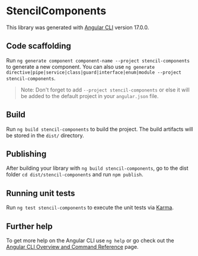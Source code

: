 # StencilComponents

This library was generated with [Angular CLI](https://github.com/angular/angular-cli) version 17.0.0.

## Code scaffolding

Run `ng generate component component-name --project stencil-components` to generate a new component. You can also use `ng generate directive|pipe|service|class|guard|interface|enum|module --project stencil-components`.
> Note: Don't forget to add `--project stencil-components` or else it will be added to the default project in your `angular.json` file. 

## Build

Run `ng build stencil-components` to build the project. The build artifacts will be stored in the `dist/` directory.

## Publishing

After building your library with `ng build stencil-components`, go to the dist folder `cd dist/stencil-components` and run `npm publish`.

## Running unit tests

Run `ng test stencil-components` to execute the unit tests via [Karma](https://karma-runner.github.io).

## Further help

To get more help on the Angular CLI use `ng help` or go check out the [Angular CLI Overview and Command Reference](https://angular.io/cli) page.
